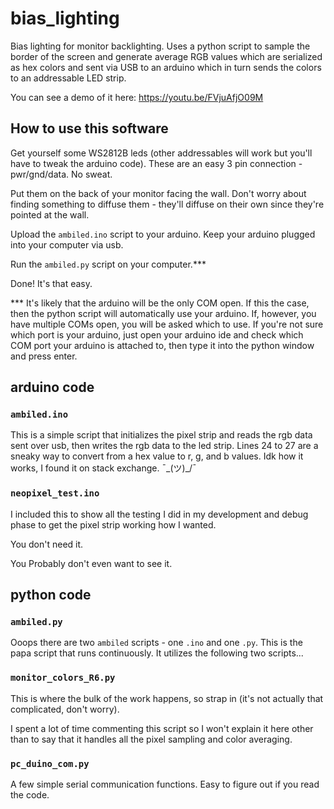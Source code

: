 # bias_lighting
Bias lighting for monitor backlighting. Uses a python script to sample the border of the screen and generate average RGB values which are serialized as hex colors and sent via USB to an arduino which in turn sends the colors to an addressable LED strip.

You can see a demo of it here: https://youtu.be/FVjuAfjO09M

## How to use this software
Get yourself some WS2812B leds (other addressables will work but you'll have to tweak the arduino code). These are an easy 3 pin connection - pwr/gnd/data. No sweat.

Put them on the back of your monitor facing the wall. Don't worry about finding something to diffuse them - they'll diffuse on their own since they're pointed at the wall. 

Upload the `ambiled.ino` script to your arduino. Keep your arduino plugged into your computer via usb.

Run the `ambiled.py` script on your computer.*** 

Done! It's that easy.

*** It's likely that the arduino will be the only COM open. If this the case, then the python script will automatically use your arduino. If, however, you have multiple COMs open, you will be asked which to use. If you're not sure which port is your arduino, just open your arduino ide and check which COM port your arduino is attached to, then type it into the python window and press enter.

## arduino code
### `ambiled.ino`
This is a simple script that initializes the pixel strip and reads the rgb data sent over usb, then writes the rgb data to the led strip.
Lines 24 to 27 are a sneaky way to convert from a hex value to r, g, and b values. Idk how it works, I found it on stack exchange.  ¯\_(ツ)_/¯

### `neopixel_test.ino`
I included this to show all the testing I did in my development and debug phase to get the pixel strip working how I wanted. 

You don't need it. 

You Probably don't even want to see it.

## python code
### `ambiled.py`
Ooops there are two `ambiled` scripts - one `.ino` and one `.py`. This is the papa script that runs continuously. It utilizes the following two scripts...

### `monitor_colors_R6.py`
This is where the bulk of the work happens, so strap in (it's not actually that complicated, don't worry).

I spent a lot of time commenting this script so I won't explain it here other than to say that it handles all the pixel sampling and color averaging.

### `pc_duino_com.py`
A few simple serial communication functions. Easy to figure out if you read the code.

